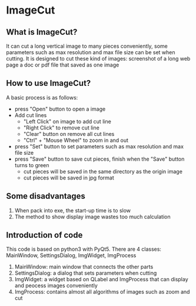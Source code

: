 # ImageCut

## What is ImageCut?

It can cut a long vertical image to many pieces conveniently, some parameters such as max resolution and max file size can be set when cutting.
It is designed to cut these kind of images:
    screenshot of a long web page
    a doc or pdf file that saved as one image

## How to use ImageCut?

A basic process is as follows:

* press "Open" button to open a image
* Add cut lines
    * "Left Click" on image to add cut line 
    * "Right Click" to remove cut line 
    * "Clear" button on remove all cut lines 
    * "Ctrl" + "Mouse Wheel" to zoom in and out
* press "Set" button to set parameters such as max resolution and max file size
* press "Save" button to save cut pieces, finish when the "Save" button turns to green 
    * cut pieces will be saved in the same directory as the origin image 
    * cut pieces will be saved in jpg format

## Some disadvantages

1. When pack into exe, the start-up time is to slow
2. The method to show display image wastes too much calculation

## Introduction of code

This code is based on python3 with PyQt5.
There are 4 classes: MainWindow, SettingsDialog, ImgWidget, ImgProcess
1. MainWindow: main window that connects the other parts
2. SettingsDialog: a dialog that sets parameters when cutting
3. ImgWidget: a widget based on QLabel and ImgProcess that can display and peocess images conveniently
4. ImgProcess: contains almost all algorithms of images such as zoom and cut
